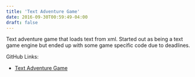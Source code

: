 ```yaml
---
title: 'Text Adventure Game'
date: 2016-09-30T00:59:49-04:00
draft: false
---
```


Text adventure game that loads text from xml. Started out as being a text game engine but ended up with some game specific code due to deadlines.

GitHub Links:

- [Text Adventure Game](https://github.com/zacyzacy/TextAdventure)
